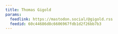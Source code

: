 ```yaml
---
title: Thomas Gigold
params:
  feedlink: https://mastodon.social/@gigold.rss
  feedid: 60c44686d8c6606967fdb1d2f26bb7b3
---
```

